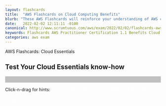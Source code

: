 ```yaml
---
layout: flashcards
title:  "AWS Flashcards on Cloud Computing Benefits"
blurb: "These AWS Flashcards will reinforce your understanding of AWS cloud computing benefits, section 1.1 of the AWS Practitioner certification."
date:   2022-02-02 12:11:11 -0100
canonical: http://www.scrumtuous.com/aws/exam/2022/02/02/flashcards-aws-practitioner-cloud-proposition.html
keywords: Flashcards AWS Practitioner Certification 1.1 Benefits Cloud
categories: aws exam
---
```









<span class="wow fadeInDown" data-wow-delay=".2s">AWS Flashcards: Cloud Essentials</span>
<h2 class="wow fadeInUp" data-wow-delay=".4s">Test Your Cloud Essentials know-how</h2>








<div id="app" style="background-color: silver; color: #f1f1f1; font-size: 1.5REM; padding: 10px 10px 10px 10px;" 
data-name="AWS Flashcards" data-param='{ "fid" : { "$in" : [1,2,3,4,5,6,7,8,9,10] } }'></div> 


<span class="wow fadeInDown" data-wow-delay=".2s">Click-n-drag for hints: <span class="" style=" color:white">Security, Reliability, High Availability, Agility, Pay-as-you-go, Elasticity, Scalability, Economies of Scale, Global Reach, Right-Sized Architecture</span></span>

